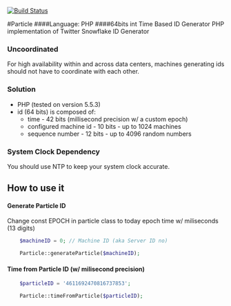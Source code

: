[![Build Status](https://travis-ci.org/sschiau/Particle.svg?branch=master)](https://travis-ci.org/sschiau/Particle)

#Particle
####Language: PHP
####64bits int Time Based ID Generator
PHP implementation of Twitter Snowflake ID Generator

### Uncoordinated
For high availability within and across data centers, machines generating ids should not have to coordinate with each other.

### Solution
* PHP (tested on version 5.5.3)
* id (64 bits) is composed of:
  * time - 42 bits (millisecond precision w/ a custom epoch)
  * configured machine id - 10 bits - up to 1024 machines
  * sequence number - 12 bits - up to 4096 random numbers

### System Clock Dependency
You should use NTP to keep your system clock accurate.

## How to use it
#### Generate Particle ID
Change const EPOCH in particle class to today epoch time w/ miliseconds (13 digits)

```PHP
	$machineID = 0; // Machine ID (aka Server ID no)

	Particle::generateParticle($machineID);
```

#### Time from Particle ID (w/ milisecond precision)
```PHP
	$particleID = '4611692470816737853';

	Particle::timeFromParticle($particleID);
```
